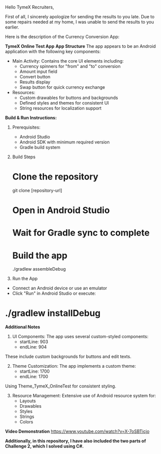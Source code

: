 Hello TymeX Recruiters,

First of all, I sincerely apologize for sending the results to you late. Due to some repairs needed at my home, I was unable to send the results to you earlier.

Here is the description of the Currency Conversion App:

**TymeX Online Test App**
**App Structure**
The app appears to be an Android application with the following key components:
- Main Activity: Contains the core UI elements including:
    + Currency spinners for "from" and "to" conversion
    + Amount input field
    + Convert button
    + Results display
    + Swap button for quick currency exchange
- Resources:
    + Custom drawables for buttons and backgrounds
    + Defined styles and themes for consistent UI
    + String resources for localization support

**Build & Run Instructions:**
1. Prerequisites:
    + Android Studio
    + Android SDK with minimum required version
    + Gradle build system
2. Build Steps
    # Clone the repository
   git clone [repository-url]

   # Open in Android Studio
   # Wait for Gradle sync to complete

   # Build the app
   ./gradlew assembleDebug

3. Run the App
- Connect an Android device or use an emulator
- Click "Run" in Android Studio or execute:
# ./gradlew installDebug

**Additional Notes**
1. UI Components: The app uses several custom-styled components:
    - startLine: 903
    - endLine: 904

These include custom backgrounds for buttons and edit texts.

2. Theme Customization: The app implements a custom theme:
    - startLine: 1700
    - endLine: 1700

Using Theme_TymeX_OnlineTest for consistent styling.

3. Resource Management: Extensive use of Android resource system for:
    + Layouts
    + Drawables
    + Styles
    + Strings
    + Colors

**Video Demonstration**
https://www.youtube.com/watch?v=X-7oSBTicjo

**Additionally, in this repository, I have also included the two parts of Challenge 2, which I solved using C#.**